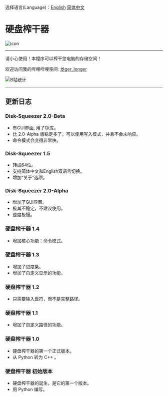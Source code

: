 选择语言(Language)：[English](https://github.com/longlonger2022/Disk-Squeezer/blob/main/README.md)  [简体中文](https://github.com/longlonger2022/Disk-Squeezer/blob/main/README_zh-CN.md)

# 硬盘榨干器
![icon](https://longlonger2022.github.io/img/Disk-Squeezer.256px.ico)

---

请小心使用！本程序可以榨干您电脑的存储空间！

欢迎访问我的哔哩哔哩空间: [龙ger_longer](https://space.bilibili.com/3493110082439389)

![B站统计](https://stats.justsong.cn/api/bilibili/?id=3493110082439389&theme=dark&lang=zh-CN)

---

## 更新日志

### Disk-Squeezer 2.0-Beta
- 有GUI界面, 用了Qt库。
- 比 2.0-Alpha 版稳定多了，可以使用写入模式，并且不会未响应。
- 命令模式会变得非常快。

### Disk-Squeezer 1.5
- 转成64位。
- 支持简体中文和English双语言切换。
- 增加“关于”选项。

### Disk-Squeezer 2.0-Alpha
- 增加了GUI界面。
- 极其不稳定，不建议使用。
- 速度极慢。

### 硬盘榨干器 1.4
- 增加核心功能：命令模式。

### 硬盘榨干器 1.3
- 增加了进度条。
- 增加了自定义显示的功能。

### 硬盘榨干器 1.2
- 只需要输入盘符，而不是完整路径。

### 硬盘榨干器 1.1
- 增加了自定义路径的功能。

### 硬盘榨干器 1.0
- 硬盘榨干器的第一个正式版本。
- 从 Python 转为 C++ 。

### 硬盘榨干器 初始版本
- 硬盘榨干器的诞生，是它的第一个版本。
- 用 Python 编写。
